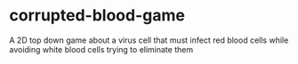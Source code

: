 # corrupted-blood-game
 A 2D top down game about a virus cell that must infect red blood cells while avoiding white blood cells trying to eliminate them
